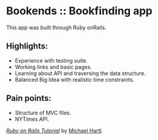 # Bookends :: Bookfinding app

This app was built through Ruby onRails. 

## Highlights:
* Experience with testing suite.
* Working links and basic pages.
* Learning about API and traversing the data structure.
* Balanced Big Idea with realistic time constraints.

## Pain points:
* Structure of MVC files.
* NYTimes API.



[*Ruby on Rails Tutorial*](http://www.railstutorial.org/)
by [Michael Hartl](http://www.michaelhartl.com/).
